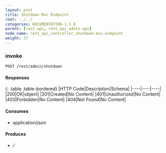 ```yaml
---
layout: post
title: Shutdown Mvc Endpoint
root: ../../
categories: DOCUMENTATION-1.1.0
parent: [rest_api, rest_api_admin-api]
node_name: rest_api_controller_shutdown-mvc-endpoint
weight: 37
---
```


### invoke
```
POST /rest/admin/shutdown
```

#### Responses

{: .table .table-bordered}
|HTTP Code|Description|Schema|
|----|----|----|
|200|OK|object|
|201|Created|No Content|
|401|Unauthorized|No Content|
|403|Forbidden|No Content|
|404|Not Found|No Content|


#### Consumes

* application/json

#### Produces

* */*

